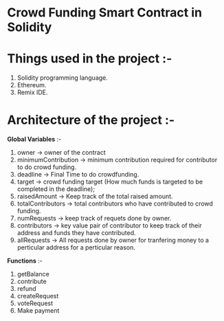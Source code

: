 # Crowd Funding Smart Contract in Solidity


# Things used in the project :-

1. Solidity programming language.
2. Ethereum.
3. Remix IDE.




# Architecture of the project :-

**Global Variables** :- 
1. owner -> owner of the contract
2. minimumContribution -> minimum contribution required for contributor to do crowd funding.
3. deadline -> Final Time to do crowdfunding.
4. target -> crowd funding target (How much funds is targeted to be completed in the deadline);
5. raisedAmount -> Keep track of the total raised amount.
6. totalContributors -> total contributors who have contributed to crowd funding.
7. numRequests -> keep track of requets done by owner.
8. contributors -> key value pair of contributor to keep track of their address and funds they have contributed.
9. allRequests -> All requests done by owner for tranfering money to a perticular address for a perticular reason.


**Functions**  :- 
1. getBalance
2. contribute
3. refund
4. createRequest
5. voteRequest
6. Make payment




